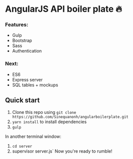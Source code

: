 # AngularJS API boiler plate 🔥

### Features:
- Gulp
- Bootstrap
- Sass
- Authentication

### Next:
- ES6
- Express server
- SQL tables + mockups

## Quick start

1. Clone this repo using `git clone https://github.com/Sinequanonh/angularboilerplate.git`
2. `yarn install` to install dependencies
3. `gulp`

In another terminal window:
1. `cd server`
2. supervisor server.js`
Now you're ready to rumble!

